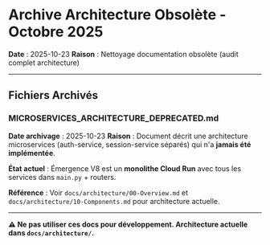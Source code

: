 # Archive Architecture Obsolète - Octobre 2025

**Date** : 2025-10-23
**Raison** : Nettoyage documentation obsolète (audit complet architecture)

---

## Fichiers Archivés

### MICROSERVICES_ARCHITECTURE_DEPRECATED.md

**Date archivage** : 2025-10-23
**Raison** : Document décrit une architecture microservices (auth-service, session-service séparés) qui n'a **jamais été implémentée**.

**État actuel** : Émergence V8 est un **monolithe Cloud Run** avec tous les services dans `main.py` + routers.

**Référence** : Voir `docs/architecture/00-Overview.md` et `docs/architecture/10-Components.md` pour architecture actuelle.

---

**⚠️ Ne pas utiliser ces docs pour développement. Architecture actuelle dans `docs/architecture/`.**
